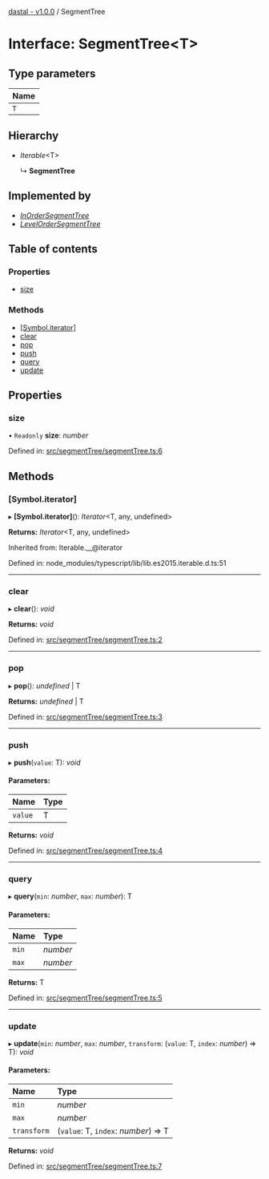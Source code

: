 [dastal - v1.0.0](../README.md) / SegmentTree

# Interface: SegmentTree<T\>

## Type parameters

| Name |
| :------ |
| `T` |

## Hierarchy

* *Iterable*<T\>

  ↳ **SegmentTree**

## Implemented by

* [*InOrderSegmentTree*](../classes/inordersegmenttree.md)
* [*LevelOrderSegmentTree*](../classes/levelordersegmenttree.md)

## Table of contents

### Properties

- [size](segmenttree.md#size)

### Methods

- [[Symbol.iterator]](segmenttree.md#[symbol.iterator])
- [clear](segmenttree.md#clear)
- [pop](segmenttree.md#pop)
- [push](segmenttree.md#push)
- [query](segmenttree.md#query)
- [update](segmenttree.md#update)

## Properties

### size

• `Readonly` **size**: *number*

Defined in: [src/segmentTree/segmentTree.ts:6](https://github.com/havelessbemore/dastal/blob/27768c3/src/segmentTree/segmentTree.ts#L6)

## Methods

### [Symbol.iterator]

▸ **[Symbol.iterator]**(): *Iterator*<T, any, undefined\>

**Returns:** *Iterator*<T, any, undefined\>

Inherited from: Iterable.\_\_@iterator

Defined in: node_modules/typescript/lib/lib.es2015.iterable.d.ts:51

___

### clear

▸ **clear**(): *void*

**Returns:** *void*

Defined in: [src/segmentTree/segmentTree.ts:2](https://github.com/havelessbemore/dastal/blob/27768c3/src/segmentTree/segmentTree.ts#L2)

___

### pop

▸ **pop**(): *undefined* \| T

**Returns:** *undefined* \| T

Defined in: [src/segmentTree/segmentTree.ts:3](https://github.com/havelessbemore/dastal/blob/27768c3/src/segmentTree/segmentTree.ts#L3)

___

### push

▸ **push**(`value`: T): *void*

#### Parameters:

| Name | Type |
| :------ | :------ |
| `value` | T |

**Returns:** *void*

Defined in: [src/segmentTree/segmentTree.ts:4](https://github.com/havelessbemore/dastal/blob/27768c3/src/segmentTree/segmentTree.ts#L4)

___

### query

▸ **query**(`min`: *number*, `max`: *number*): T

#### Parameters:

| Name | Type |
| :------ | :------ |
| `min` | *number* |
| `max` | *number* |

**Returns:** T

Defined in: [src/segmentTree/segmentTree.ts:5](https://github.com/havelessbemore/dastal/blob/27768c3/src/segmentTree/segmentTree.ts#L5)

___

### update

▸ **update**(`min`: *number*, `max`: *number*, `transform`: (`value`: T, `index`: *number*) => T): *void*

#### Parameters:

| Name | Type |
| :------ | :------ |
| `min` | *number* |
| `max` | *number* |
| `transform` | (`value`: T, `index`: *number*) => T |

**Returns:** *void*

Defined in: [src/segmentTree/segmentTree.ts:7](https://github.com/havelessbemore/dastal/blob/27768c3/src/segmentTree/segmentTree.ts#L7)
